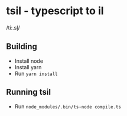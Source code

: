 # tsil - typescript to il

/ti:.sl̩/

## Building

- Install node
- Install yarn
- Run `yarn install`

## Running tsil

- Run `node_modules/.bin/ts-node compile.ts`
